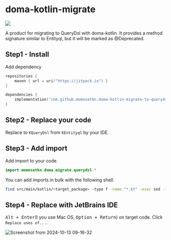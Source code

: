# doma-kotlin-migrate

[![](https://jitpack.io/v/momosetkn/doma-kotlin-migrate.svg)](https://jitpack.io/#momosetkn/doma-kotlin-migrate)

A product for migrating to QueryDsl with doma-kotlin.
It provides a method signature similar to Entityql, but it will be marked as @Deprecated.

## Step1 - Install

Add dependency

```kotlin
repositories {
    maven { url = uri("https://jitpack.io") }
}

dependencies {
    implementation("com.github.momosetkn.doma-kotlin-migrate-to-querydsl:doma-kotlin-migrate-to-querydsl:0.0.1")
}
```

## Step2 - Replace your code

Replace to `KQueryDsl` from `KEntityql` by your IDE.

## Step3 - Add import

Add import to your code.

```kotlin
import momosetkn.doma.migrate.querydsl.*
```

You can add imports in bulk with the following shell.

```bash
find src/main/kotlin/<target_package> -type f -name "*.kt" -exec sed -i 's/^\(package .*\)/\1\n\nimport momosetkn.doma.migrate.querydsl.*/g' {} +
```

## Step4 - Replace with JetBrains IDE

<kbd>Alt + Enter</kbd>(I you use Mac OS, <kbd>Option + Return</kbd>) on target code.
Click `Replace uses of...`.

![Screenshot from 2024-10-13 09-16-32](https://github.com/user-attachments/assets/ef293c48-9578-4ec1-a444-268640e65065)
